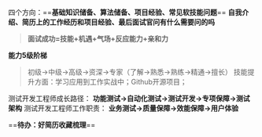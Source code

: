 四个方向：==**基础知识储备、算法储备、项目经验、常见软技能问题**==
**自我介绍、简历上的工作经历和项目经验、最后面试官问有什么需要问的吗**
> **面试成功=技能+机遇+气场+反应能力+亲和力**

**能力5级阶梯**
>初级->中级->高级->资深->专家（了解->熟悉->熟练->精通->擅长）
>技能提升方面：学习应用到工作实战中；Github开源项目；

测试开发工程师成长路径：
**功能测试->自动化测试->测试开发->专项保障->测试架构**
测试开发工程师工作职责：
**业务测试->质量保障->效能保障->用户体验**

==**待办：好简历收藏梳理**==
